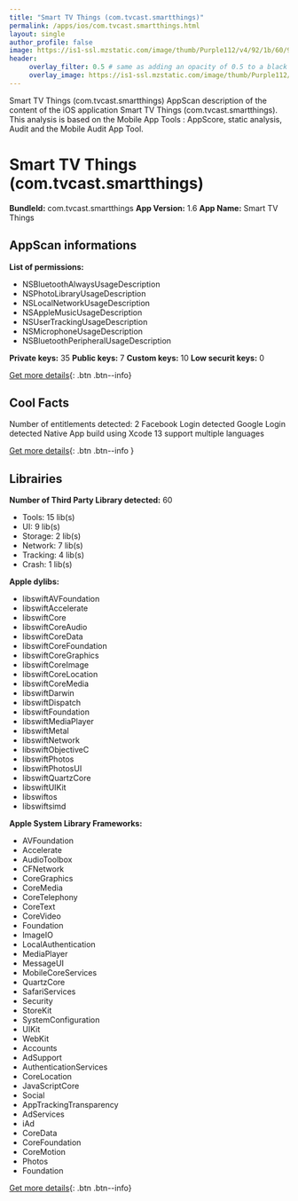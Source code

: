 ```yaml
---
title: "Smart TV Things (com.tvcast.smartthings)"
permalink: /apps/ios/com.tvcast.smartthings.html
layout: single
author_profile: false
image: https://is1-ssl.mzstatic.com/image/thumb/Purple112/v4/92/1b/60/921b60d4-e698-9e7e-cbb7-014b7ec9f14f/AppIcon-0-0-1x_U007emarketing-0-0-0-7-0-0-sRGB-0-0-0-GLES2_U002c0-512MB-85-220-0-0.png/512x512bb.jpg
header: 
     overlay_filter: 0.5 # same as adding an opacity of 0.5 to a black background
     overlay_image: https://is1-ssl.mzstatic.com/image/thumb/Purple112/v4/92/1b/60/921b60d4-e698-9e7e-cbb7-014b7ec9f14f/AppIcon-0-0-1x_U007emarketing-0-0-0-7-0-0-sRGB-0-0-0-GLES2_U002c0-512MB-85-220-0-0.png/512x512bb.jpg
---
```

Smart TV Things (com.tvcast.smartthings) AppScan description of the content of the iOS application Smart TV Things (com.tvcast.smartthings). This analysis is based on the Mobile App Tools : AppScore, static analysis, Audit and the Mobile Audit App Tool.

# Smart TV Things (com.tvcast.smartthings)

**BundleId:** com.tvcast.smartthings
**App Version:** 1.6
**App Name:** Smart TV Things


## AppScan informations 

**List of permissions:** 
- NSBluetoothAlwaysUsageDescription
- NSPhotoLibraryUsageDescription
- NSLocalNetworkUsageDescription
- NSAppleMusicUsageDescription
- NSUserTrackingUsageDescription
- NSMicrophoneUsageDescription
- NSBluetoothPeripheralUsageDescription
  
  
**Private keys:** 35
**Public keys:** 7
**Custom keys:** 10
**Low securit keys:** 0
  
[Get more details](/pricing.html){: .btn .btn--info}

## Cool Facts

Number of entitlements detected: 2
Facebook Login detected
Google Login detected
Native App
build using Xcode 13
support multiple languages
  
[Get more details](/pricing.html){: .btn .btn--info }

## Librairies 
**Number of Third Party Library detected:** 60
- Tools: 15 lib(s)
- UI: 9 lib(s)
- Storage: 2 lib(s)
- Network: 7 lib(s)
- Tracking: 4 lib(s)
- Crash: 1 lib(s)


**Apple dylibs:**
- libswiftAVFoundation
- libswiftAccelerate
- libswiftCore
- libswiftCoreAudio
- libswiftCoreData
- libswiftCoreFoundation
- libswiftCoreGraphics
- libswiftCoreImage
- libswiftCoreLocation
- libswiftCoreMedia
- libswiftDarwin
- libswiftDispatch
- libswiftFoundation
- libswiftMediaPlayer
- libswiftMetal
- libswiftNetwork
- libswiftObjectiveC
- libswiftPhotos
- libswiftPhotosUI
- libswiftQuartzCore
- libswiftUIKit
- libswiftos
- libswiftsimd


**Apple System Library Frameworks:**
- AVFoundation
- Accelerate
- AudioToolbox
- CFNetwork
- CoreGraphics
- CoreMedia
- CoreTelephony
- CoreText
- CoreVideo
- Foundation
- ImageIO
- LocalAuthentication
- MediaPlayer
- MessageUI
- MobileCoreServices
- QuartzCore
- SafariServices
- Security
- StoreKit
- SystemConfiguration
- UIKit
- WebKit
- Accounts
- AdSupport
- AuthenticationServices
- CoreLocation
- JavaScriptCore
- Social
- AppTrackingTransparency
- AdServices
- iAd
- CoreData
- CoreFoundation
- CoreMotion
- Photos
- Foundation


  
[Get more details](/pricing.html){: .btn .btn--info}

